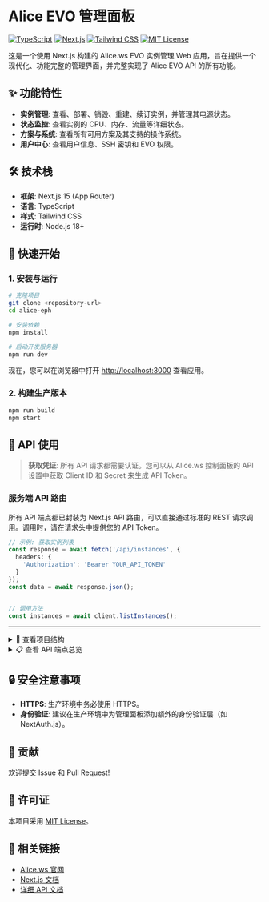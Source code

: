 # Alice EVO 管理面板

[![TypeScript](https://img.shields.io/badge/TypeScript-3178C6?logo=typescript&logoColor=white)](https://www.typescriptlang.org/)
[![Next.js](https://img.shields.io/badge/Next.js-000000?logo=next.js&logoColor=white)](https://nextjs.org/)
[![Tailwind CSS](https://img.shields.io/badge/Tailwind_CSS-38B2AC?logo=tailwind-css&logoColor=white)](https://tailwindcss.com/)
[![MIT License](https://img.shields.io/badge/License-MIT-blue.svg)](https://github.com/imhuimie/alice-eph/blob/main/LICENSE)

这是一个使用 Next.js 构建的 Alice.ws EVO 实例管理 Web 应用，旨在提供一个现代化、功能完整的管理界面，并完整实现了 Alice EVO API 的所有功能。

<!-- 可在此处添加项目截图 -->
<!-- ![Project Screenshot](...) -->

## ✨ 功能特性

-   **实例管理**: 查看、部署、销毁、重建、续订实例，并管理其电源状态。
-   **状态监控**: 查看实例的 CPU、内存、流量等详细状态。
-   **方案与系统**: 查看所有可用方案及其支持的操作系统。
-   **用户中心**: 查看用户信息、SSH 密钥和 EVO 权限。

## 🛠️ 技术栈

-   **框架**: Next.js 15 (App Router)
-   **语言**: TypeScript
-   **样式**: Tailwind CSS
-   **运行时**: Node.js 18+

## 🚀 快速开始

### 1. 安装与运行

```bash
# 克隆项目
git clone <repository-url>
cd alice-eph

# 安装依赖
npm install

# 启动开发服务器
npm run dev
```

现在，您可以在浏览器中打开 [http://localhost:3000](http://localhost:3000) 查看应用。

### 2. 构建生产版本

```bash
npm run build
npm start
```

## 📖 API 使用

> **获取凭证**: 所有 API 请求都需要认证。您可以从 Alice.ws 控制面板的 API 设置中获取 Client ID 和 Secret 来生成 API Token。

### 服务端 API 路由

所有 API 端点都已封装为 Next.js API 路由，可以直接通过标准的 REST 请求调用。调用时，请在请求头中提供您的 API Token。

```typescript
// 示例: 获取实例列表
const response = await fetch('/api/instances', {
  headers: {
    'Authorization': 'Bearer YOUR_API_TOKEN'
  }
});
const data = await response.json();


// 调用方法
const instances = await client.listInstances();
```

---

<details>
<summary>📂 查看项目结构</summary>

```
alice-eph/
├── app/
│   ├── api/
│   │   └── alice/         # API 路由
│   ├── page.tsx           # 主页面
│   └── layout.tsx         # 布局
├── lib/
│   └── alice-client.ts    # Alice API 客户端
├── types/
│   └── alice.ts           # TypeScript 类型定义
└── API_DOCUMENTATION.md   # 详细 API 文档
```
</details>

<details>
<summary>📋 查看 API 端点总览</summary>

| 方法   | 端点                            | 描述                     |
| ------ | ------------------------------- | ------------------------ |
| **实例管理** |                                 |                          |
| GET    | `/api/instances`                | 获取所有实例             |
| POST   | `/api/instances`                | 部署新实例               |
| DELETE | `/api/instances/{id}`           | 销毁实例                 |
| POST   | `/api/instances/{id}/power`     | 电源操作                 |
| POST   | `/api/instances/{id}/rebuild`   | 重建实例                 |
| POST   | `/api/instances/{id}/renew`     | 续订实例                 |
| GET    | `/api/instances/{id}/state`     | 获取实例状态             |
| **方案管理** |                                 |                          |
| GET    | `/api/plans`                    | 获取可用方案             |
| GET    | `/api/plans/{id}/os`            | 获取方案的可用操作系统   |
| **用户管理** |                                 |                          |
| GET    | `/api/user/info`                | 获取用户信息             |
| GET    | `/api/user/sshkeys`             | 获取SSH密钥列表          |
| GET    | `/api/user/permissions`         | 获取EVO权限              |

</details>

## 🔒 安全注意事项

-   **HTTPS**: 生产环境中务必使用 HTTPS。
-   **身份验证**: 建议在生产环境中为管理面板添加额外的身份验证层（如 NextAuth.js）。

## 🤝 贡献

欢迎提交 Issue 和 Pull Request!

## 📄 许可证

本项目采用 [MIT License](https://opensource.org/licenses/MIT)。

## 🔗 相关链接

-   [Alice.ws 官网](https://alice.ws)
-   [Next.js 文档](https://nextjs.org/docs)
-   [详细 API 文档](./API_DOCUMENTATION.md)
